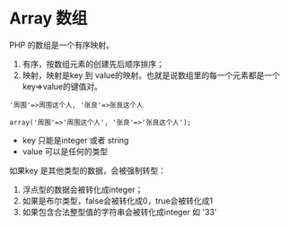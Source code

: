 # Array 数组
PHP 的数组是一个有序映射。
1. 有序，按数组元素的创建先后顺序排序；
2. 映射，映射是key 到 value的映射。也就是说数组里的每一个元素都是一个key=>value的键值对。

`'周围'=>周围这个人, '张良'=>张良这个人`

```
array('周围'=>'周围这个人', '张良'=>'张良这个人');
```

- key 只能是integer 或者 string
- value 可以是任何的类型

如果key 是其他类型的数据，会被强制转型：
1. 浮点型的数据会被转化成integer；
2. 如果是布尔类型，false会被转化成0，true会被转化成1
3. 如果包含合法整型值的字符串会被转化成integer 如 '33'


<!--stackedit_data:
eyJoaXN0b3J5IjpbMjEwMTA5MDYyM119
-->